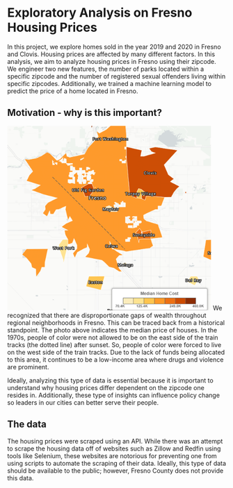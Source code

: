# Exploratory Analysis on Fresno Housing Prices

In this project, we explore homes sold in the year 2019 and 2020 in Fresno and Clovis. Housing prices are affected by many different factors. In this analysis,
we aim to analyze housing prices in Fresno using their zipcode. We engineer two new features, the number of parks located within a specific zipcode and the number of 
registered sexual offenders living within specific zipcodes. Additionally, we trained a machine learning model to predict the price of a home located in Fresno.

## Motivation - why is this important?

![Traintrack image](/images/median.png)
We recognized that there are disproportionate gaps of wealth throughout regional neighborhoods in Fresno. This can be traced back from a historical standpoint. The photo
above indicates the median price of houses. In the 1970s, people of color were not allowed to be on the east side of the train tracks (the dotted line) after sunset.
So, people of color were forced to live on the west side of the train tracks. Due to the lack of funds being allocated to this area, it continues to be a low-income area
where drugs and violence are prominent. 

Ideally, analyzing this type of data is essential because it is important to understand why housing prices differ dependent on the zipcode one resides in. Additionally,
these type of insights can influence policy change so leaders in our cities can better serve their people.

## The data

The housing prices were scraped using an API. While there was an attempt to scrape the housing data off of websites such as Zillow and Redfin using tools like Selenium, 
these websites are notorious for preventing one from using scripts to automate the scraping of their data. Ideally, this type of data should be available to the public;
however, Fresno County does not provide this data. 

